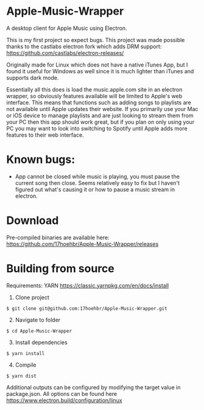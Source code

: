 # Apple-Music-Wrapper
A desktop client for Apple Music using Electron.

This is my first project so expect bugs. This project was made possible thanks to the castlabs electron fork which adds DRM support: https://github.com/castlabs/electron-releases/

Originally made for Linux which does not have a native iTunes App, but I found it useful for Windows as well since it is much lighter than iTunes and supports dark mode.

Essentially all this does is load the music.apple.com site in an electron wrapper, so obviously features available will be limited to Apple's web interface. This means that functions such as adding songs to playlists are not available until Apple updates their website. If you primarily use your Mac or iOS device to manage playlists and are just looking to stream them from your PC then this app should work great, but if you plan on only using your PC you may want to look into switching to Spotify until Apple adds more features to their web interface.

# Known bugs:
- App cannot be closed while music is playing, you must pause the current song then close. Seems relatively easy to fix but I haven't figured out what's causing it or how to pause a music stream in electron.

# Download

Pre-compiled binaries are available here:
https://github.com/17hoehbr/Apple-Music-Wrapper/releases

# Building from source

Requirements: YARN https://classic.yarnpkg.com/en/docs/install

1. Clone project

```$ git clone git@github.com:17hoehbr/Apple-Music-Wrapper.git```

2. Navigate to folder 

```$ cd Apple-Music-Wrapper```

3. Install dependencies

```$ yarn install```

4. Compile

```$ yarn dist```

Additional outputs can be configured by modifying the target value in package.json. All options can be found here https://www.electron.build/configuration/linux

